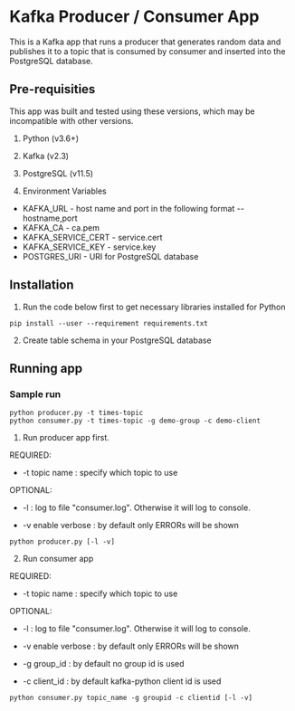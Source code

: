 # Kafka Producer / Consumer App

This is a Kafka app that runs a producer that generates random data and publishes it to a topic
that is consumed by consumer and inserted into the PostgreSQL database.

## Pre-requisities

This app was built and tested using these versions, which may be incompatible
with other versions.
1. Python (v3.6+)
2. Kafka (v2.3)
3. PostgreSQL (v11.5)

4. Environment Variables
  * KAFKA_URL - host name and port in the following format -- hostname,port
  * KAFKA_CA - ca.pem
  * KAFKA_SERVICE_CERT - service.cert
  * KAFKA_SERVICE_KEY - service.key
  * POSTGRES_URI - URI for PostgreSQL database

## Installation

1. Run the code below first to get necessary libraries installed for Python
<pre><code>pip install --user --requirement requirements.txt</code></pre>

2. Create table schema in your PostgreSQL database

## Running app

### Sample run

<pre><code>python producer.py -t times-topic
python consumer.py -t times-topic -g demo-group -c demo-client</code></pre>

1. Run producer app first.

REQUIRED:

- -t topic name : specify which topic to use

OPTIONAL:

- -l : log to file "consumer.log". Otherwise it will log to
console.

- -v enable verbose : by default only ERRORs will be shown

<pre><code>python producer.py [-l -v]</code></pre>

2. Run consumer app

REQUIRED:

- -t topic name : specify which topic to use

OPTIONAL:

- -l : log to file "consumer.log". Otherwise it will log to
console.
- -v enable verbose : by default only ERRORs will be shown

- -g group_id : by default no group id is used

- -c client_id : by default kafka-python client id is used

<pre><code>python consumer.py topic_name -g groupid -c clientid [-l -v]</code></pre>

